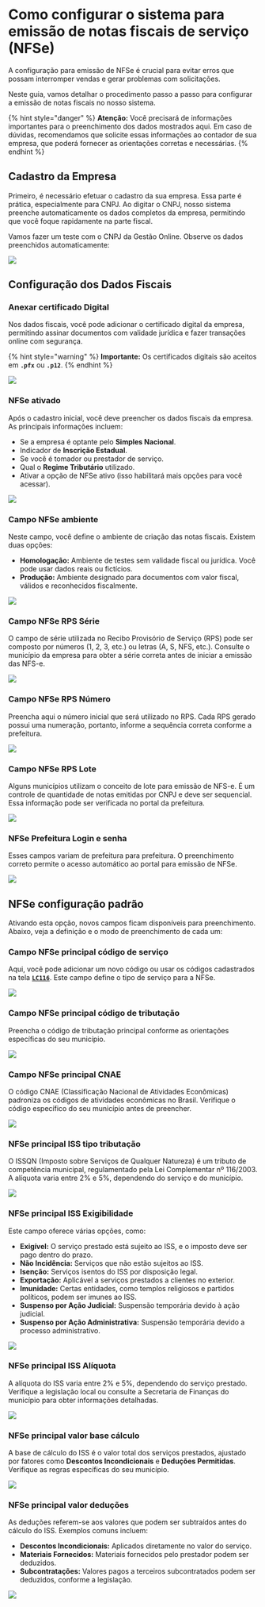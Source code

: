 # Como configurar o sistema para emissão de notas fiscais de serviço (NFSe)

A configuração para emissão de NFSe é crucial para evitar erros que possam interromper vendas e gerar problemas com solicitações.

Neste guia, vamos detalhar o procedimento passo a passo para configurar a emissão de notas fiscais no nosso sistema.

{% hint style="danger" %}
**Atenção:** Você precisará de informações importantes para o preenchimento dos dados mostrados aqui. Em caso de dúvidas, recomendamos que solicite essas informações ao contador de sua empresa, que poderá fornecer as orientações corretas e necessárias.
{% endhint %}

## Cadastro da Empresa

Primeiro, é necessário efetuar o cadastro da sua empresa. Essa parte é prática, especialmente para CNPJ. Ao digitar o CNPJ, nosso sistema preenche automaticamente os dados completos da empresa, permitindo que você foque rapidamente na parte fiscal.

Vamos fazer um teste com o CNPJ da Gestão Online. Observe os dados preenchidos automaticamente:

![](/erp-v2/assets/guia_utilizacao/guia_utilizacao_emitir_nfse_campo_cnpj.gif)

## Configuração dos Dados Fiscais

### Anexar certificado Digital

Nos dados fiscais, você pode adicionar o certificado digital da empresa, permitindo assinar documentos com validade jurídica e fazer transações online com segurança.

{% hint style="warning" %}
**Importante:** Os certificados digitais são aceitos em **`.pfx`** ou **`.p12`**.
{% endhint %}

![](/erp-v2/assets/funcionalidades/parametrizacao/aba_empresas_add_certificado.png)

### NFSe ativado

Após o cadastro inicial, você deve preencher os dados fiscais da empresa. As principais informações incluem:

- Se a empresa é optante pelo **Simples Nacional**.
- Indicador de **Inscrição Estadual**.
- Se você é tomador ou prestador de serviço.
- Qual o **Regime Tributário** utilizado.
- Ativar a opção de NFSe ativo (isso habilitará mais opções para você acessar).

![](/erp-v2/assets/guia_utilizacao/guia_utilizacao_emitir_nfse_campos_preenchimento_geral.png)

### Campo NFSe ambiente

Neste campo, você define o ambiente de criação das notas fiscais. Existem duas opções:

- **Homologação:** Ambiente de testes sem validade fiscal ou jurídica. Você pode usar dados reais ou fictícios.
- **Produção:** Ambiente designado para documentos com valor fiscal, válidos e reconhecidos fiscalmente.

![](/erp-v2/assets/funcionalidades/parametrizacao/aba_empresas_add_empresa_dados_fiscal_nfse_campo_ambiente.png)

### Campo NFSe RPS Série

O campo de série utilizada no Recibo Provisório de Serviço (RPS) pode ser composto por números (1, 2, 3, etc.) ou letras (A, S, NFS, etc.). Consulte o município da empresa para obter a série correta antes de iniciar a emissão das NFS-e.

![](/erp-v2/assets/funcionalidades/parametrizacao/aba_empresas_add_empresa_dados_fiscal_nfse_campo_serie.png)

### Campo NFSe RPS Número

Preencha aqui o número inicial que será utilizado no RPS. Cada RPS gerado possui uma numeração, portanto, informe a sequência correta conforme a prefeitura.

![](/erp-v2/assets/funcionalidades/parametrizacao/aba_empresas_add_empresa_dados_fiscal_nfse_campo_numero.png)

### Campo NFSe RPS Lote

Alguns municípios utilizam o conceito de lote para emissão de NFS-e. É um controle de quantidade de notas emitidas por CNPJ e deve ser sequencial. Essa informação pode ser verificada no portal da prefeitura.

![](/erp-v2/assets/funcionalidades/parametrizacao/aba_empresas_add_empresa_dados_fiscal_nfse_campo_lote.png)

### NFSe Prefeitura Login e senha

Esses campos variam de prefeitura para prefeitura. O preenchimento correto permite o acesso automático ao portal para emissão de NFSe.

![](/erp-v2/assets/funcionalidades/parametrizacao/aba_empresas_add_empresa_dados_fiscal_nfse_campo_login_senha.png)

## NFSe configuração padrão

Ativando esta opção, novos campos ficam disponíveis para preenchimento. Abaixo, veja a definição e o modo de preenchimento de cada um:

### Campo NFSe principal código de serviço

Aqui, você pode adicionar um novo código ou usar os códigos cadastrados na tela [**`LC116`**](/erp-v2/funcionalidades/fiscal/lc116.md). Este campo define o tipo de serviço para a NFSe.

![](/erp-v2/assets/funcionalidades/parametrizacao/aba_empresas_add_empresa_dados_fiscal_nfse_campo_codigo_servico.png)

### Campo NFSe principal código de tributação

Preencha o código de tributação principal conforme as orientações específicas do seu município.

![](/erp-v2/assets/funcionalidades/parametrizacao/aba_empresas_add_empresa_dados_fiscal_nfse_campo_codigo_tributacao.png)

### Campo NFSe principal CNAE

O código CNAE (Classificação Nacional de Atividades Econômicas) padroniza os códigos de atividades econômicas no Brasil. Verifique o código específico do seu município antes de preencher.

![](/erp-v2/assets/funcionalidades/parametrizacao/aba_empresas_add_empresa_dados_fiscal_nfse_campo_codigo_cnae.png)

### NFSe principal ISS tipo tributação

O ISSQN (Imposto sobre Serviços de Qualquer Natureza) é um tributo de competência municipal, regulamentado pela Lei Complementar nº 116/2003. A alíquota varia entre 2% e 5%, dependendo do serviço e do município.

![](/erp-v2/assets/funcionalidades/parametrizacao/aba_empresas_add_empresa_dados_fiscal_nfse_campo_iss_tipo_tributacao.png)

### NFSe principal ISS Exigibilidade

Este campo oferece várias opções, como:

- **Exigível:** O serviço prestado está sujeito ao ISS, e o imposto deve ser pago dentro do prazo.
- **Não Incidência:** Serviços que não estão sujeitos ao ISS.
- **Isenção:** Serviços isentos do ISS por disposição legal.
- **Exportação:** Aplicável a serviços prestados a clientes no exterior.
- **Imunidade:** Certas entidades, como templos religiosos e partidos políticos, podem ser imunes ao ISS.
- **Suspenso por Ação Judicial:** Suspensão temporária devido à ação judicial.
- **Suspenso por Ação Administrativa:** Suspensão temporária devido a processo administrativo.

![](/erp-v2/assets/funcionalidades/parametrizacao/aba_empresas_add_empresa_dados_fiscal_nfse_campo_iss_exigibilidade.png)

### NFSe principal ISS Alíquota

A alíquota do ISS varia entre 2% e 5%, dependendo do serviço prestado. Verifique a legislação local ou consulte a Secretaria de Finanças do município para obter informações detalhadas.

 ![](/erp-v2/assets/funcionalidades/parametrizacao/aba_empresas_add_empresa_dados_fiscal_nfse_campo_iss_aliquota.png)

### NFSe principal valor base cálculo

A base de cálculo do ISS é o valor total dos serviços prestados, ajustado por fatores como **Descontos Incondicionais** e **Deduções Permitidas**. Verifique as regras específicas do seu município.

 ![](/erp-v2/assets/funcionalidades/parametrizacao/aba_empresas_add_empresa_dados_fiscal_nfse_campo_iss_base_calculo.png)

### NFSe principal valor deduções

As deduções referem-se aos valores que podem ser subtraídos antes do cálculo do ISS. Exemplos comuns incluem:

- **Descontos Incondicionais:** Aplicados diretamente no valor do serviço.
- **Materiais Fornecidos:** Materiais fornecidos pelo prestador podem ser deduzidos.
- **Subcontratações:** Valores pagos a terceiros subcontratados podem ser deduzidos, conforme a legislação.

![](/erp-v2/assets/funcionalidades/parametrizacao/aba_empresas_add_empresa_dados_fiscal_nfse_campo_deducoes.png)